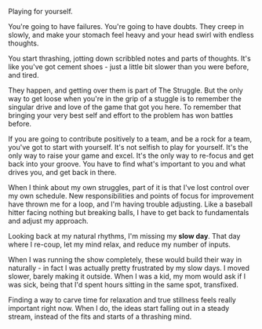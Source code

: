 Playing for yourself.

You're going to have failures. You're going to have doubts. They creep in
slowly, and make your stomach feel heavy and your head swirl with endless
thoughts.

You start thrashing, jotting down scribbled notes and parts of thoughts. It's
like you've got cement shoes - just a little bit slower than you were before,
and tired.

They happen, and getting over them is part of The Struggle. But the only way to
get loose when you're in the grip of a stuggle is to remember the singular
drive and love of the game that got you here. To remember that bringing your
very best self and effort to the problem has won battles before.

If you are going to contribute positively to a team, and be a rock for a team,
you've got to start with yourself. It's not selfish to play for yourself. It's
the only way to raise your game and excel. It's the only way to re-focus and
get back into your groove. You have to find what's important to you and what
drives you, and get back in there.

When I think about my own struggles, part of it is that I've lost control over
my own schedule. New responsibilities and points of focus for improvement have
thrown me for a loop, and I'm having trouble adjusting. Like a baseball hitter
facing nothing but breaking balls, I have to get back to fundamentals and
adjust my approach.

Looking back at my natural rhythms, I'm missing my **slow day**. That day where
I re-coup, let my mind relax, and reduce my number of inputs.

When I was running the show completely, these would build their way in
naturally - in fact I was actually pretty frustrated by my slow days. I moved
slower, barely making it outside. When I was a kid, my mom would ask if I was
sick, being that I'd spent hours sitting in the same spot, transfixed.

Finding a way to carve time for relaxation and true stillness feels really
important right now. When I do, the ideas start falling out in a steady stream,
instead of the fits and starts of a thrashing mind.

